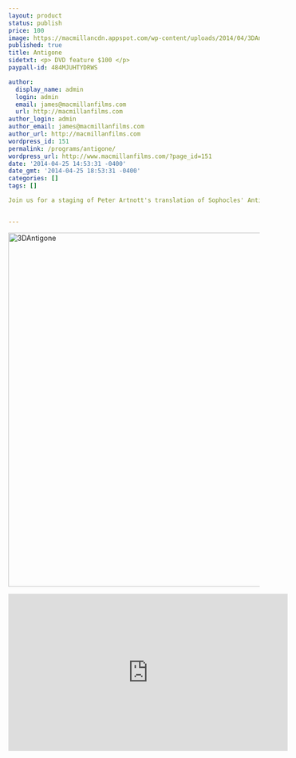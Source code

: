```yaml
---
layout: product
status: publish
price: 100
image: https://macmillancdn.appspot.com/wp-content/uploads/2014/04/3DAntigone.jpg
published: true
title: Antigone
sidetxt: <p> DVD feature $100 </p>
paypall-id: 484MJUHTYDRWS

author:
  display_name: admin
  login: admin
  email: james@macmillanfilms.com
  url: http://macmillanfilms.com
author_login: admin
author_email: james@macmillanfilms.com
author_url: http://macmillanfilms.com
wordpress_id: 151
permalink: /programs/antigone/
wordpress_url: http://www.macmillanfilms.com/?page_id=151
date: '2014-04-25 14:53:31 -0400'
date_gmt: '2014-04-25 18:53:31 -0400'
categories: []
tags: []

Join us for a staging of Peter Artnott's translation of Sophocles' Antigone - staged with marionettes.  This DVD features the remastered audio of Peter Arnott and the voice of Kelly Addyman as Antigone. Peter's translations benefited from years of live performances,  which is why they are regarded so highly as the perfect blend of scholarship and fun.


---
```

<a href="https://macmillancdn.appspot.com/wp-content/uploads/2014/04/3DAntigone.jpg"><img class="alignnone  wp-image-152" src="https://macmillancdn.appspot.com/wp-content/uploads/2014/04/3DAntigone-872x1024.jpg" alt="3DAntigone" width="605" height="710" /></a>

<p><iframe width="560" height="315" src="https://www.youtube.com/embed/PIjsdS49agI" frameborder="0" allowfullscreen></iframe></p>

